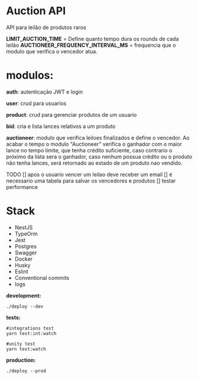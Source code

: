 
# Auction API
API para leilão de produtos raros


**LIMIT_AUCTION_TIME** = Define quanto tempo dura os rounds de cada leilão
**AUCTIONEER_FREQUENCY_INTERVAL_MS** = frequencia que o modulo que verifica o vencedor atua.

# modulos:
**auth**: autenticação JWT e login

**user**: crud para usuarios

**product**: crud para gerenciar produtos de um usuario

**bid**: cria e lista lances relativos a um produto

**auctioneer**: modulo que verifica leiloes finalizados e define o vencedor.
    Ao acabar o tempo o modulo "Auctioneer" verifica o ganhador com o maior lance no tempo limite, que tenha crédito suficiente, caso contrario o próximo da lista sera o ganhador, caso nenhum possua crédito ou o produto não tenha lances, será retornado ao estado de um produto nao vendido. 

TODO
    [] apos o usuario vencer um leilao deve receber um email
    [] é necessario uma tabela para salvar os vencedores e produtos
    [] testar performance 

# Stack

- NestJS
- TypeOrm
- Jest
- Postgres
- Swagger
- Docker
- Husky
- Eslint
- Conventional commits
- logs


**development:**
```
./deploy --dev
```
**tests:**
```
#integrations test
yarn test:int:watch

#unity test
yarn test:watch
``` 

**production:**
```
./deploy --prod
```